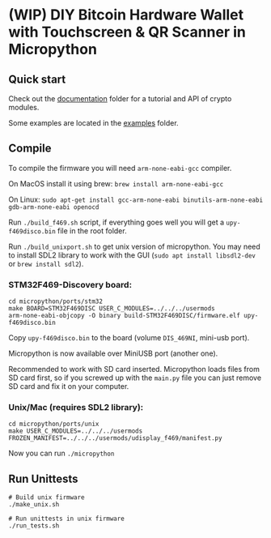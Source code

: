 # (WIP) DIY Bitcoin Hardware Wallet with Touchscreen & QR Scanner in Micropython

## Quick start

Check out the [documentation](./docs) folder for a tutorial and API of crypto modules.

Some examples are located in the [examples](./examples) folder.

## Compile

To compile the firmware you will need `arm-none-eabi-gcc` compiler.

On MacOS install it using brew: `brew install arm-none-eabi-gcc`

On Linux: `sudo apt-get install gcc-arm-none-eabi binutils-arm-none-eabi gdb-arm-none-eabi openocd`

Run `./build_f469.sh` script, if everything goes well you will get a `upy-f469disco.bin` file in the root folder.

Run `./build_unixport.sh` to get unix version of micropython. You may need to install SDL2 library to work with the GUI (`sudo apt install libsdl2-dev` or `brew install sdl2`).

### STM32F469-Discovery board:

```
cd micropython/ports/stm32
make BOARD=STM32F469DISC USER_C_MODULES=../../../usermods
arm-none-eabi-objcopy -O binary build-STM32F469DISC/firmware.elf upy-f469disco.bin
```

Copy `upy-f469disco.bin` to the board (volume `DIS_469NI`, mini-usb port).

Micropython is now available over MiniUSB port (another one).

Recommended to work with SD card inserted. Micropython loads files from SD card first, so if you screwed up with the `main.py` file you can just remove SD card and fix it on your computer.

### Unix/Mac (requires SDL2 library):

```
cd micropython/ports/unix
make USER_C_MODULES=../../../usermods FROZEN_MANIFEST=../../../usermods/udisplay_f469/manifest.py
```

Now you can run `./micropython`

## Run Unittests

```
# Build unix firmware
./make_unix.sh

# Run unittests in unix firmware
./run_tests.sh
```

